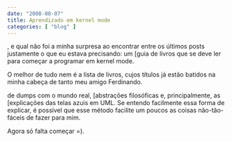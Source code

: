 ```yaml
---
date: "2008-08-07"
title: Aprendizado em kernel mode
categories: [ "blog" ]
---
```

, e qual não foi a minha surpresa ao encontrar entre os últimos posts justamente o que eu estava precisando: um [guia de livros que se deve ler para começar a programar em kernel mode.

O melhor de tudo nem é a lista de livros, cujos títulos já estão batidos na minha cabeça de tanto meu amigo Ferdinando.

 de dumps com o mundo real, [abstrações filosóficas e, principalmente, as [explicações das telas azuis em UML. Se entendo facilmente essa forma de explicar, é possível que esse método facilite um poucos as coisas não-tão-fáceis de fazer para mim.

Agora só falta começar =).
